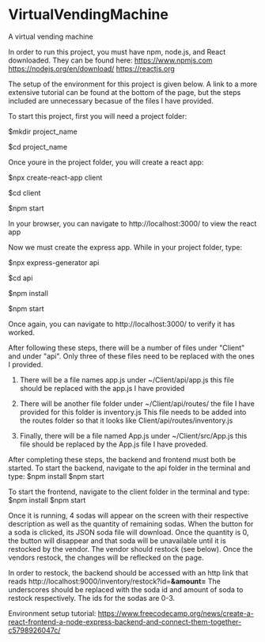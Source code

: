 # VirtualVendingMachine
A virtual vending machine

In order to run this project, you must have npm, node.js, and React downloaded. They can be found here:
https://www.npmjs.com
https://nodejs.org/en/download/
https://reactjs.org

The setup of the environment for this project is given below. A link to a more extensive tutorial can be found at the bottom of the page, but the steps included are unnecessary becasue of the files I have provided. 


To start this project, first you will need a project folder:

$mkdir project_name

$cd project_name

Once youre in the project folder, you will create a react app:

$npx create-react-app client

$cd client

$npm start

In your browser, you can navigate to http://localhost:3000/ to view the react app

Now we must create the express app. While in your project folder, type:

$npx express-generator api

$cd api

$npm install

$npm start

Once again, you can navigate to http://localhost:3000/ to verify it has worked. 

After following these steps, there will be a number of files under "Client" and under "api". Only three of these files need to be replaced with the ones I provided. 

1) There will be a file names app.js under ~/Client/api/app.js this file should be replaced with the app.js I have provided

2) There will be another file folder under ~/Client/api/routes/ the file I have provided for this folder is inventory.js 
   This file needs to be added into the routes folder so that it looks like Client/api/routes/inventory.js

3) Finally, there will be a file named App.js under ~/Client/src/App.js this file should be replaced by the App.js file I have proveded.

After completing these steps, the backend and frontend must both be started. To start the backend, navigate to the api folder in the terminal and type:
$npm install
$npm start

To start the frontend, navigate to the client folder in the terminal and type:
$npm install
$npm start

Once it is running, 4 sodas will appear on the screen with their respective description as well as the quantity of remaining sodas. When the button for a soda is clicked, its JSON soda file will download. Once the quantity is 0, the button will disappear and that soda will be unavailable until it is restocked by the vendor. The vendor should restock (see below). Once the vendors restock, the changes will be reflecked on the page. 

In order to restock, the backend should be accessed with an http link that reads http://localhost:9000/inventory/restock?id=__&amount=__
The underscores should be replaced with the soda id and amount of soda to restock respectively. The ids for the sodas are 0-3.


Environment setup tutorial:
https://www.freecodecamp.org/news/create-a-react-frontend-a-node-express-backend-and-connect-them-together-c5798926047c/

